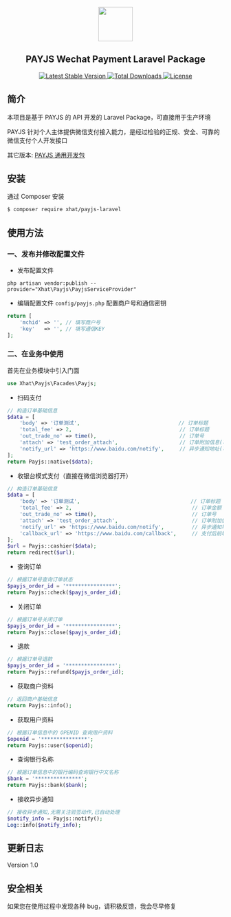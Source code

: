 <p align="center">
    <img src="https://payjs.cn/static/images/logo.png" width=80 />
</p>
<h2 align="center">PAYJS Wechat Payment Laravel Package</h2>
<p align="center">
  
   <a href="https://packagist.org/packages/xhat/payjs-laravel">
      <img src="https://poser.pugx.org/xhat/payjs-laravel/v/stable.png" alt="Latest Stable Version">
  </a> 
  
  <a href="https://packagist.org/packages/xhat/payjs-laravel">
      <img src="https://poser.pugx.org/xhat/payjs-laravel/downloads.png" alt="Total Downloads">
  </a> 
  
  <a href="https://packagist.org/packages/xhat/payjs-laravel">
    <img src="https://poser.pugx.org/xhat/payjs-laravel/license.png" alt="License">
  </a>
</p>

## 简介
本项目是基于 PAYJS 的 API 开发的 Laravel Package，可直接用于生产环境

PAYJS 针对个人主体提供微信支付接入能力，是经过检验的正规、安全、可靠的微信支付个人开发接口

其它版本: [PAYJS 通用开发包](https://github.com/xhat/payjs)


## 安装

通过 Composer 安装

```bash
$ composer require xhat/payjs-laravel
```

## 使用方法

### 一、发布并修改配置文件

- 发布配置文件
```shell
php artisan vendor:publish --provider="Xhat\Payjs\PayjsServiceProvider"
```
- 编辑配置文件 `config/payjs.php` 配置商户号和通信密钥
```php
return [
    'mchid' => '', // 填写商户号
    'key'   => '', // 填写通信KEY
];
```

### 二、在业务中使用

首先在业务模块中引入门面

```php
use Xhat\Payjs\Facades\Payjs;
```

- 扫码支付

```php
// 构造订单基础信息
$data = [
    'body' => '订单测试',                                // 订单标题
    'total_fee' => 2,                                   // 订单标题
    'out_trade_no' => time(),                           // 订单号
    'attach' => 'test_order_attach',                    // 订单附加信息(可选参数)
    'notify_url' => 'https://www.baidu.com/notify',     // 异步通知地址(可选参数)
];
return Payjs::native($data);
```

- 收银台模式支付（直接在微信浏览器打开）

```php
// 构造订单基础信息
$data = [
    'body' => '订单测试',                                    // 订单标题
    'total_fee' => 2,                                       // 订单金额
    'out_trade_no' => time(),                               // 订单号
    'attach' => 'test_order_attach',                        // 订单附加信息(可选参数)
    'notify_url' => 'https://www.baidu.com/notify',         // 异步通知地址(可选参数)
    'callback_url' => 'https://www.baidu.com/callback',     // 支付后前端跳转地址(可选参数)
];
$url = Payjs::cashier($data);
return redirect($url);
```

- 查询订单

```php
// 根据订单号查询订单状态
$payjs_order_id = '****************';
return Payjs::check($payjs_order_id);
```

- 关闭订单

```php
// 根据订单号关闭订单
$payjs_order_id = '****************';
return Payjs::close($payjs_order_id);
```

- 退款

```php
// 根据订单号退款
$payjs_order_id = '****************';
return Payjs::refund($payjs_order_id);
```

- 获取商户资料


```php
// 返回商户基础信息
return Payjs::info();
```

- 获取用户资料

```php
// 根据订单信息中的 OPENID 查询用户资料
$openid = '***************';
return Payjs::user($openid);
```

- 查询银行名称

```php
// 根据订单信息中的银行编码查询银行中文名称
$bank = '***************';
return Payjs::bank($bank);
```

- 接收异步通知

```php
// 接收异步通知,无需关注验签动作,已自动处理
$notify_info = Payjs::notify();
Log::info($notify_info);
```

## 更新日志
Version 1.0

## 安全相关
如果您在使用过程中发现各种 bug，请积极反馈，我会尽早修复


